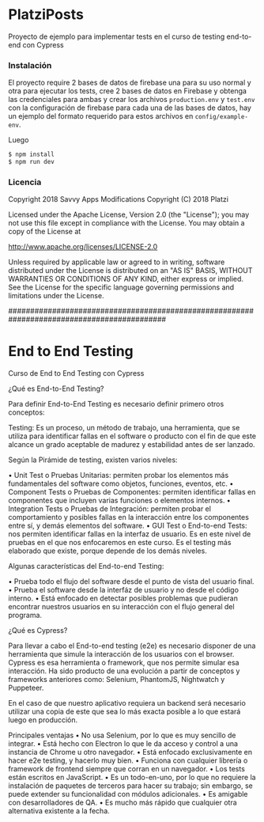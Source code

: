 # PlatziPosts

Proyecto de ejemplo para implementar tests en el curso de testing end-to-end con Cypress

### Instalación

El proyecto require 2 bases de datos de firebase una para su uso normal y otra para ejecutar los tests, cree 2 bases de datos en Firebase y obtenga las credenciales para ambas y crear los archivos `production.env` y `test.env` con la configuración de firebase para cada una de las bases de datos, hay un ejemplo del formato requerido para estos archivos en `config/example-env`.

Luego

``` bash
$ npm install
$ npm run dev
```

### Licencia

Copyright 2018 Savvy Apps
Modifications Copyright (C) 2018 Platzi

Licensed under the Apache License, Version 2.0 (the "License");
you may not use this file except in compliance with the License.
You may obtain a copy of the License at

   http://www.apache.org/licenses/LICENSE-2.0

Unless required by applicable law or agreed to in writing, software
distributed under the License is distributed on an "AS IS" BASIS,
WITHOUT WARRANTIES OR CONDITIONS OF ANY KIND, either express or implied.
See the License for the specific language governing permissions and
limitations under the License.

############################################################################################

# End to End Testing

Curso de End to End Testing con Cypress

¿Qué es End-to-End Testing?

Para definir End-to-End Testing es necesario definir primero otros conceptos:

Testing: Es un proceso, un método de trabajo, una herramienta, que se utiliza para identificar fallas en el software o producto con el fin de que este alcance un grado aceptable de madurez y estabilidad antes de ser lanzado.

Según la Pirámide de testing, existen varios niveles:

•	Unit Test o Pruebas Unitarias: permiten probar los elementos más fundamentales del software como objetos, funciones, eventos, etc.
•	Component Tests o Pruebas de Componentes: permiten identificar fallas en componentes que incluyen varias funciones o elementos internos.
•	Integration Tests o Pruebas de Integración: permiten probar el comportamiento y posibles fallas en la interacción entre los componentes entre sí, y demás elementos del software.
•	GUI Test o End-to-end Tests: nos permiten identificar fallas en la interfaz de usuario. Es en este nivel de pruebas en el que nos enfocaremos en este curso. Es el testing más elaborado que existe, porque depende de los demás niveles.

Algunas características del End-to-end Testing:

•	Prueba todo el flujo del software desde el punto de vista del usuario final.
•	Prueba el software desde la interfáz de usuario y no desde el código interno.
•	Está enfocado en detectar posibles problemas que pudieran encontrar nuestros usuarios en su interacción con el flujo general del programa.

¿Qué es Cypress?

Para llevar a cabo el End-to-end testing (e2e) es necesario disponer de una herramienta que simule la interacción de los usuarios con el browser. Cypress es esa herramienta o framework, que nos permite simular esa interacción. Ha sido producto de una evolución a partir de conceptos y frameworks anteriores como: Selenium, PhantomJS, Nightwatch y Puppeteer.

En el caso de que nuestro aplicativo requiera un backend será necesario utilizar una copia de este que sea lo más exacta posible a lo que estará luego en producción.

Principales ventajas
•	No usa Selenium, por lo que es muy sencillo de integrar.
•	Está hecho con Electron lo que le da acceso y control a una instancia de Chrome u otro navegador.
•	Está enfocado exclusivamente en hacer e2e testing, y hacerlo muy bien.
•	Funciona con cualquier librería o framework de frontend siempre que corran en un navegador.
•	Los tests están escritos en JavaScript.
•	Es un todo-en-uno, por lo que no requiere la instalación de paquetes de terceros para hacer su trabajo; sin embargo, se puede extender su funcionalidad con módulos adicionales.
•	Es amigable con desarrolladores de QA.
•	Es mucho más rápido que cualquier otra alternativa existente a la fecha.
